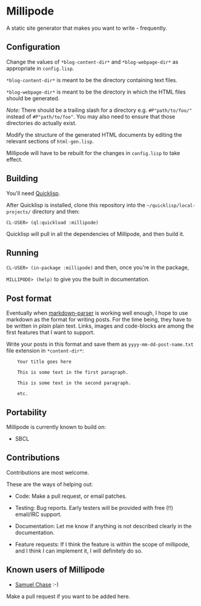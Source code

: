 # Millipode

A static site generator that makes you want to write - frequently.

## Configuration

Change the values of `*blog-content-dir*` and `*blog-webpage-dir*` as
appropriate in `config.lisp`.

`*blog-content-dir*` is meant to be the directory containing text files.

`*blog-webpage-dir*` is meant to be the directory in which the HTML
files should be generated.

_Note:_ There should be a trailing slash for a directory
e.g. `#P"path/to/foo/"` instead of `#P"path/to/foo"`. You may also
need to ensure that those directories do actually exist.

Modify the structure of the generated HTML documents by editing the
relevant sections of `html-gen.lisp`.

Millipode will have to be rebuilt for the changes in `config.lisp` to
take effect.

## Building

You'll need [Quicklisp](http://www.quicklisp.org/).

After Quicklisp is installed, clone this repository into the
`~/quicklisp/local-projects/` directory and then:

`CL-USER> (ql:quickload :millipode)`

Quicklisp will pull in all the dependencies of Millipode, and then
build it.

## Running

`CL-USER> (in-package :millipode)` and then, once you're in the
package,

`MILLIPODE> (help)` to give you the built in documentation.

## Post format

Eventually when [markdown-parser](https://github.com/samebchase) is
working well enough, I hope to use markdown as the format for writing
posts. For the time being, they have to be written in _plain_ plain
text. Links, images and code-blocks are among the first features that
I want to support.

Write your posts in this format and save them as
`yyyy-mm-dd-post-name.txt` file extension in `*content-dir*`:

		Your title goes here

		This is some text in the first paragraph.

		This is some text in the second paragraph.

		etc.

## Portability

Millipode is currently known to build on:
- SBCL

## Contributions

Contributions are most welcome.

These are the ways of helping out:

- Code: Make a pull request, or email patches.

- Testing: Bug reports. Early testers will be provided with free (!!)
  email/IRC support.

- Documentation: Let me know if anything is not described clearly in
  the documentation.

- Feature requests: If I think the feature is within the scope of
  millipode, and I think I can implement it, I will definitely do so.

## Known users of Millipode

- [Samuel Chase](http://www.samebchase.com/) :-)

Make a pull request if you want to be added here.